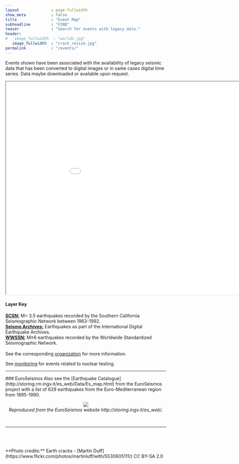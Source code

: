 ```yaml
---
layout              : page-fullwidth
show_meta           : false
title               : "Event Map"
subheadline         : "FIND"
teaser              : "Search for events with legacy data."
header:
#   image_fullwidth  : "world2.jpg"
   image_fullwidth  : "crack_resize.jpg"
permalink           : "/events/"
---
```

Events shown have been associated with the availability of legacy seismic data that has been converted to digital images or in same cases digital time series. Data maybe downloaded or available upon request.


<iframe src="../pages/maps/events.html" width="1000px" height="666px"></iframe>

#### Layer Key
[**SCSN:**](../organizations/scsn) M> 3.5 earthquakes recorded by the Southern California Seismographic Network between 1963-1992.
<br>
[**Seismo Archives:**](https://ds.iris.edu/seismo-archives/quakes/) Earthquakes as part of the International Digital Earthquake Archives.
<br>
[**WWSSN:**](../organizations/wwssn) M&ge;6 earthquakes recorded by the Worldwide Standardized Seismographic Network.
<br>
<br>
See the corresponding [organization](../organizations) for more information.

See [monitoring](../monitoring) for events related to nuclear testing.

<hr>
### EuroSeismos
Also see the [Earthquake Catalogue](http://storing.rm.ingv.it/es_web/Data/Es_map.html) from the EuroSeismos project with a list of 629 earthquakes from the Euro-Mediterranean region from 1895-1990.
<p align="center">
<!--- <iframe src="http://storing.rm.ingv.it/es_web/Data/Map.jpg" width="800px" height="580px"></iframe><br> --->
<img src="http://storing.rm.ingv.it/es_web/Data/Map.jpg" /><br>
<em>Reproduced from the EuroSeismos website http://storing.ingv.it/es_web/.</em></p>
<br>
<hr>
<br>
<br>
<br>
**Photo credits:** Earth cracks - [Martin Duff](https://www.flickr.com/photos/martinluff/with/5530605111/) CC BY-SA 2.0
